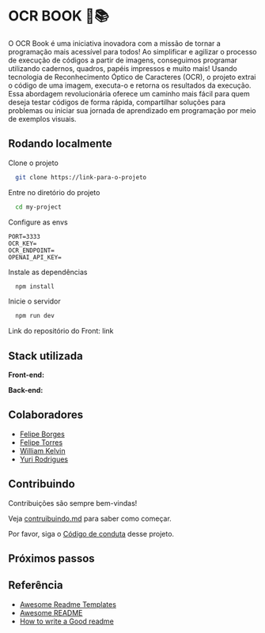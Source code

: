 # OCR BOOK 🤖📚

O OCR Book é uma iniciativa inovadora com a missão de tornar a programação mais acessível para todos! Ao simplificar e agilizar o processo de execução de códigos a partir de imagens, conseguimos programar utilizando cadernos, quadros, papéis impressos e muito mais! Usando tecnologia de Reconhecimento Óptico de Caracteres (OCR), o projeto extrai o código de uma imagem, executa-o e retorna os resultados da execução. Essa abordagem revolucionária oferece um caminho mais fácil para quem deseja testar códigos de forma rápida, compartilhar soluções para problemas ou iniciar sua jornada de aprendizado em programação por meio de exemplos visuais.

## Rodando localmente

Clone o projeto

```bash
  git clone https://link-para-o-projeto
```

Entre no diretório do projeto

```bash
  cd my-project

```

Configure as envs

```
PORT=3333
OCR_KEY=
OCR_ENDPOINT=
OPENAI_API_KEY=
```

Instale as dependências

```bash
  npm install
```

Inicie o servidor

```bash
  npm run dev
```

Link do repositório do Front: link

## Stack utilizada

**Front-end:**

**Back-end:**

## Colaboradores

- [Felipe Borges](https://github.com/felipejsborges)
- [Felipe Torres](https://github.com/Fe-Torres/)
- [William Kelvin](https://github.com/WilliamKSilva/)
- [Yuri Rodrigues](https://github.com/yrcunha)

## Contribuindo

Contribuições são sempre bem-vindas!

Veja [contruibuindo.md](docs/Contribuindo.md) para saber como começar.

Por favor, siga o [Código de conduta](docs/CódigoDeConduta.md) desse projeto.

## Próximos passos

## Referência

- [Awesome Readme Templates](https://awesomeopensource.com/project/elangosundar/awesome-README-templates)
- [Awesome README](https://github.com/matiassingers/awesome-readme)
- [How to write a Good readme](https://bulldogjob.com/news/449-how-to-write-a-good-readme-for-your-github-project)
